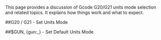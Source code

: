 This page provides a discussion of Gcode G20/G21 units mode selection and related topics. It explains how things work and what to expect.

##G20 / G21 - Set Units Mode

##$GUN, {gun:_} - Set Default Units Mode


